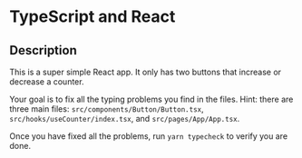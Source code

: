 # TypeScript and React

## Description

This is a super simple React app. It only has two buttons that increase or decrease a counter.

Your goal is to fix all the typing problems you find in the files. Hint: there are three main files: `src/components/Button/Button.tsx`, `src/hooks/useCounter/index.tsx`, and `src/pages/App/App.tsx`. 

Once you have fixed all the problems, run `yarn typecheck` to verify you are done. 
